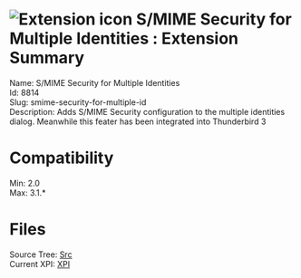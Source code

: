 # ![Extension icon](https://addons.thunderbird.net/static/img/addon-icons/default-64.png) S/MIME Security for Multiple Identities : Extension Summary

Name: S/MIME Security for Multiple Identities  
Id: 8814  
Slug: smime-security-for-multiple-id  
Description: Adds S/MIME Security configuration to the multiple identities dialog.
Meanwhile this feater has been integrated into Thunderbird 3
  

# Compatibility
Min: 2.0  
Max: 3.1.*  

# Files

Source Tree: [Src](C:/Dev/Thunderbird/ThunderKdB/xall/xOther/8814-smime-security-for-multiple-id/src)  
Current XPI: [XPI](C:/Dev/Thunderbird/ThunderKdB/xall/xOther/8814-smime-security-for-multiple-id/xpi)  



